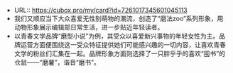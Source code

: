 - URL:: https://cubox.pro/my/card?id=7261017345601045113
- 我们又顺应当下大众喜爱无性别萌物的潮流，创造了“磨法zoo”系列形象，用动物形象展示编辑部日常生活，进一步贴近年轻读者。
- 以青春文学品牌“磨型小说”为例，其受众以喜爱新兴事物的年轻女性为主。品牌运营方面便围绕这一受众特征提供她们可能感兴趣的一切内容，让喜欢青春文学的粉丝们汇集在一起。品牌形象方面则选择了一只胖乎乎的喜欢“囤书”的仓鼠——“磨薯”，谐音“磨书”。
